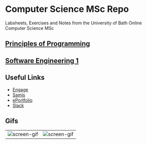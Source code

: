 # Computer Science MSc Repo
Labsheets, Exercises and Notes from the University of Bath Online Computer Science MSc

## [Principles of Programming](https://github.com/rej696/CompSciMSc_Labsheets/tree/master/Principles_of_Programming)
## [Software Engineering 1](https://github.com/rej696/CompSciMSc_Labsheets/tree/master/Software_Engineering_1)

## Useful Links
- [Engage](https://engage.bath.ac.uk/learn/my/)
- [Samis](https://samis.bath.ac.uk/)
- [ePortfolio](https://engage-portfolio-uk.herokuapp.com/Overview/blocks)
- [Slack](https://cohort8-sept2021.slack.com/)

## Gifs
|   |   |
|---|---|
| ![screen-gif](https://media2.giphy.com/media/zyclIRxMwlY40/giphy.gif?cid=790b76113252ffe3f9c8c6413ce61d20014def40500b5edf&rid=giphy.gif) | ![screen-gif](https://media3.giphy.com/media/o0vwzuFwCGAFO/giphy.gif?cid=790b7611c52380aa5a38bb6461b887eaaaf0832835416006&rid=giphy.gif) |
